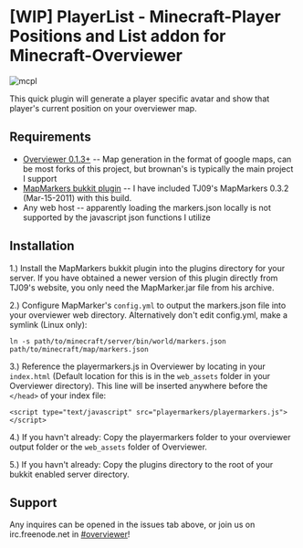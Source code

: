 [WIP] PlayerList - Minecraft-Player Positions and List addon for Minecraft-Overviewer
=============

![mcpl](http://i.imgur.com/k9SVF.jpg)

This quick plugin will generate a player specific avatar and show that player's current position on your overviewer map.

Requirements
-------

* [Overviewer 0.1.3+](https://github.com/brownan/Minecraft-Overviewer) -- Map generation in the format of google maps, can be most forks of this project, but brownan's is typically the main project I support
* [MapMarkers bukkit plugin](http://tj09.net/minecraft/MapMarkers/) -- I have included TJ09's MapMarkers 0.3.2 (Mar-15-2011) with this build.
* Any web host -- apparently loading the markers.json locally is not supported by the javascript json functions I utilize

Installation
-------

1.) Install the MapMarkers bukkit plugin into the plugins directory for your server. If you have obtained a newer version of this plugin directly from TJ09's website, you only need the MapMarker.jar file from his archive.

2.) Configure MapMarker's `config.yml` to output the markers.json file into your overviewer web directory.
	Alternatively don't edit config.yml, make a symlink (Linux only):
        
    ln -s path/to/minecraft/server/bin/world/markers.json path/to/minecraft/map/markers.json
        
3.) Reference the playermarkers.js in Overviewer by locating in your `index.html` (Default location for this is in the `web_assets` folder in your Overviewer directory). This line will be inserted anywhere before the `</head>` of your index file:

    <script type="text/javascript" src="playermarkers/playermarkers.js"></script>

4.) If you havn't already: Copy the playermarkers folder to your overviewer output folder or the `web_assets` folder of Overviewer.

5.) If you havn't already: Copy the plugins directory to the root of your bukkit enabled server directory.
    
Support
-------

Any inquires can be opened in the issues tab above, or join us on irc.freenode.net in [#overviewer](http://webchat.freenode.net?channels=overviewer)!